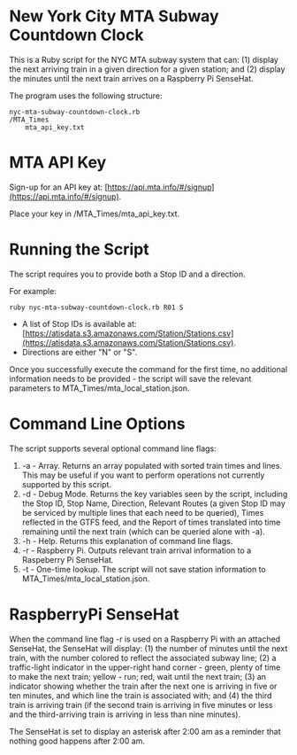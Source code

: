# New York City MTA Subway Countdown Clock
This is a Ruby script for the NYC MTA subway system that can: (1) display the next arriving train in a given direction for a given station; and (2) display the minutes until the next train arrives on a Raspberry Pi SenseHat.

The program uses the following structure:


    nyc-mta-subway-countdown-clock.rb
    /MTA_Times
        mta_api_key.txt


# MTA API Key
Sign-up for an API key at: [https://api.mta.info/#/signup](https://api.mta.info/#/signup).

Place your key in /MTA_Times/mta_api_key.txt.

# Running the Script
The script requires you to provide both a Stop ID and a direction. 

For example: 

    ruby nyc-mta-subway-countdown-clock.rb R01 S

* A list of Stop IDs is available at: [https://atisdata.s3.amazonaws.com/Station/Stations.csv](https://atisdata.s3.amazonaws.com/Station/Stations.csv). 
* Directions are either "N" or "S".

Once you successfully execute the command for the first time, no additional information needs to be provided - the script will save the relevant parameters to MTA_Times/mta_local_station.json.

# Command Line Options
The script supports several optional command line flags:
1. -a - Array. Returns an array populated with sorted train times and lines. This may be useful if you want to perform operations not currently supported by this script.
2. -d - Debug Mode. Returns the key variables seen by the script, including the Stop ID, Stop Name, Direction, Relevant Routes (a given Stop ID may be serviced by multiple lines that each need to be queried), Times reflected in the GTFS feed, and the Report of times translated into time remaining until the next train (which can be queried alone with -a).
3. -h - Help. Returns this explanation of command line flags.
4. -r - Raspberry Pi.  Outputs relevant train arrival information to a Raspeberry Pi SenseHat.
5. -t - One-time lookup. The script will not save station information to MTA_Times/mta_local_station.json.

# RaspberryPi SenseHat
When the command line flag -r is used on a Raspberry Pi with an attached SenseHat, the SenseHat will display: (1) the number of minutes until the next train, with the number colored to reflect the associated subway line; (2) a traffic-light indicator in the upper-right hand corner - green, plenty of time to make the next train; yellow - run; red, wait until the next train; (3) an indicator showing whether the train after the next one is arriving in five or ten minutes, and which line the train is associated with; and (4) the third train is arriving train (if the second train is arriving in five minutes or less and the third-arriving train is arriving in less than nine minutes).

The SenseHat is set to display an asterisk after 2:00 am as a reminder that nothing good happens after 2:00 am.
